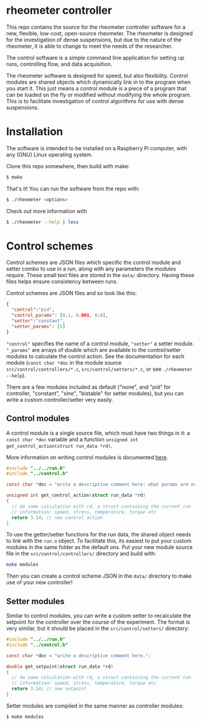 # rheometer controller

This repo contains the source for the rheometer controller software for a new,
flexible, low-cost, open-source rheometer. The rheometer is designed for the
investigation of dense suspensions, but due to the nature of the rheometer,
it is able to change to meet the needs of the researcher.

The control software is a simple command line application for setting up runs,
controlling flow, and data acquisition.

The rheometer software is designed for speed, but also flexibility. Control
modules are shared objects which dynamically link in to the program when you
start it. This just means a control module is a piece of a program that can be
loaded on the fly or modified without modifying the whole program. This is to
facilitate investigation of control algorithms for use with dense suspensions.


# Installation

The software is intended to be installed on a Raspberry Pi computer, with any
(GNU) Linux operating system.

Clone this repo somewhere, then build with make:

```bash
$ make
```

That's it! You can run the software from the repo with:
```bash
$ ./rheometer <options>
```

Check out more information with
```bash
$ ./rheometer --help | less
```


# Control schemes

Control schemes are JSON files which specific the control module and setter
combo to use in a run, along with any parameters the modules require. These
small text files are stored in the `data/` directory. Having these files helps
ensure consistency between runs.

Control schemes are JSON files and so look like this:

```JSON
{
  "control":"pid",
  "control_params": [0.1, 0.001, 0.0],
  "setter":"constant",
  "setter_params": [5]
}
```

`"control"` specifies the name of a control module, `"setter"` a setter module.
`"_params"` are arrays of double which are available to the control/setter
modules to calculate the control action. See the documentation for each module
(`const char *doc` in the module source `src/control/controllers/*.c`,
`src/control/setters/*.c`, or see `./rheometer --help`).

There are a few modules included as default ("none", and "pid" for controller,
"constant", "sine", "bistable" for setter modules), but you can write a custom
controller/setter very easily.

## Control modules

A control module is a single source file, which must have two things in it: a
`const char *doc` variable and a function `unsigned int get_control_action(struct run_data *rd)`.

More information on writing control modules is documented [here](writing_modules.md).

```c
#include "../../run.h"
#include "../control.h"

const char *doc = "write a descriptive comment here: what params are necessary etc.";

unsigned int get_control_action(struct run_data *rd)
{
  // do some calculation with rd, a struct containing the current run
  // information: speed, stress, temperature, torque etc
  return 3.14; // new control action
}
```

To use the getter/setter functions for the run data, the shared object needs to
link with the `run.o` object. To facilitate this, its easiest to put your custom
modules in the same folder as the default ons. Put your new module source file
in the `src/control/controllers/` directory and build with:

```bash
make modules
```

Then you can create a control scheme JSON in the `data/` directory to make use of
your new controller!


## Setter modules

Similar to control modules, you can write a custom setter to recalculate the
setpoint for the controller over the course of the experiment. The format is
very similar, but it should be placed in the `src/control/setters/` directory:

```c
#include "../../run.h"
#include "../control.h"

const char *doc = "write a descriptive comment here.";

double get_setpoint(struct run_data *rd)
{
  // do some calculation with rd, a struct containing the current run
  // information: speed, stress, temperature, torque etc
  return 3.14; // new setpoint
}
```

Setter modules are compiled in the same manner as controller modules:

```bash
$ make modules
```

